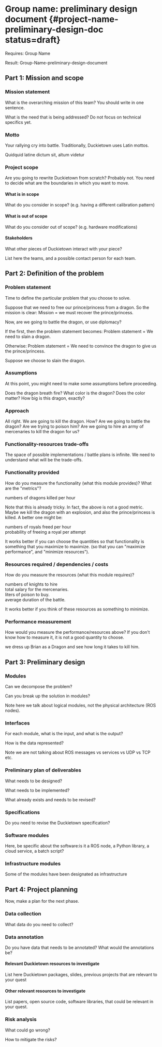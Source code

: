 #  Group name: preliminary design document {#project-name-preliminary-design-doc status=draft}

<div class='requirements' markdown="1">

Requires: Group Name

Result: Group-Name-preliminary-design-document

</div>

## Part 1: Mission and scope

### Mission statement

What is the overarching mission of this team? You should write in one sentence.

What is the need that is being addressed? Do not focus on technical specifics yet.

### Motto

Your rallying cry into battle. Traditionally, Duckietown uses Latin mottos.

<div class='check' markdown="1">

Quidquid latine dictum sit, altum videtur

</div>

### Project scope



Are you going to rewrite Duckietown from scratch? Probably not. You need to decide what are the boundaries in which you want to move.

#### What is in scope

What do you consider in scope? (e.g. having a different calibration pattern)

#### What is out of scope

What do you consider out of scope? (e.g. hardware modifications)

#### Stakeholders

What other pieces of Duckietown interact with your piece?

List here the teams, and a possible contact person for each team.


## Part 2: Definition of the problem

### Problem statement

Time to define the particular problem that you choose to solve.

Suppose that we need to free our prince/princess from a dragon. So the mission is clear:
Mission = we must recover the prince/princess.

Now, are we going to battle the dragon, or use diplomacy?

If the first, then the problem statement becomes:
Problem statement = We need to slain a dragon.

Otherwise:
    Problem statement = We need to convince the dragon to give us the prince/princess.

Suppose we choose to slain the dragon.

### Assumptions

At this point, you might need to make some assumptions before proceeding.

Does the dragon breath fire?
What color is the dragon? Does the color matter?
How big is this dragon, exactly?

### Approach

All right. We are going to kill the dragon. How? Are we going to battle the dragon? Are we trying to poison him? Are we going to hire an army of mercenaries to kill the dragon for us?

### Functionality-resources trade-offs

The space of possible implementations / battle plans is infinite.
We need to understand what will be the trade-offs.

### Functionality provided

How do you measure the functionality (what this module provides)?
What are the "metrics"?

<div class="example-usage" markdown="1">
numbers of dragons killed per hour
</div>


Note that this is already tricky. In fact, the above is not a good metric. Maybe we kill the dragon with an explosion, and also the prince/princess is killed. A better one might be:

<div class="example-usage" markdown="1">
numbers of royals freed per hour
</div>

<div class="example-usage" markdown="1">
probability of freeing a royal per attempt
</div>

It works better if you can choose the quantities so that functionality is something that you maximize to maximize. (so that you can "maximize performance", and "minimize resources").

### Resources required / dependencies / costs

How do you measure the resources (what this module requires)?

<div class="example-usage" markdown="1">
numbers of knights to hire
</div>
<div class="example-usage" markdown="1">
total salary for the mercenaries.
</div>
<div class="example-usage" markdown="1">
liters of poison to buy.
</div>
<div class="example-usage" markdown="1">
average duration of the battle.
</div>

It works better if you think of these resources as something to minimize.

### Performance measurement

How would you measure the performance/resources above? If you don't know how to measure it, it is not a good quantity to choose.

<div class="example-usage" markdown="1">
we dress up Brian as a Dragon and see how long it takes to kill him.
</div>

## Part 3: Preliminary design

### Modules

Can we decompose the problem?

Can you break up the solution in modules?

Note here we talk about logical modules, not the physical architecture (ROS nodes).

### Interfaces

For each module, what is the input, and what is the output?

How is the data represented?

Note we are not talking about ROS messages vs services vs UDP vs TCP etc.

### Preliminary plan of deliverables

What needs to be designed?

What needs to be implemented?

What already exists and needs to be revised?

### Specifications

Do you need to revise the Duckietown specification?

### Software modules

Here, be specific about the software:is it a ROS node, a Python library, a cloud service, a batch script?

### Infrastructure modules

Some of the modules have been designated as infrastructure

## Part 4: Project planning

Now, make a plan for the next phase.

### Data collection

What data do you need to collect?

### Data annotation

Do you have data that needs to be annotated? What would the annotations be?

#### Relevant Duckietown resources to investigate

List here Duckietown packages, slides, previous projects that are relevant to your quest

#### Other relevant resources to investigate

List papers, open source code, software libraries, that could be relevant in your quest.

### Risk analysis

What could go wrong?

How to mitigate the risks?
